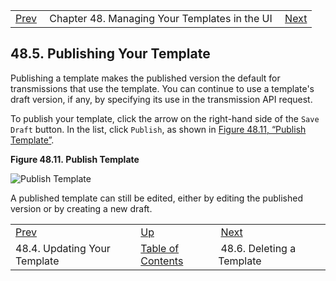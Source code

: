 |     |     |     |
| --- | --- | --- |
| [Prev](web-ui.update.template)  | Chapter 48. Managing Your Templates in the UI |  [Next](web-ui.templates.delete) |

## 48.5. Publishing Your Template

Publishing a template makes the published version the default for transmissions that use the template. You can continue to use a template's draft version, if any, by specifying its use in the transmission API request.

To publish your template, click the arrow on the right-hand side of the `Save Draft` button. In the list, click `Publish`, as shown in [Figure 48.11, “Publish Template”](web-ui.templates.publish#figure_publish_template "Figure 48.11. Publish Template").

<a name="figure_publish_template"></a>

**Figure 48.11. Publish Template**

![Publish Template](/momentum/web-momo4/images/publish_template.png)

A published template can still be edited, either by editing the published version or by creating a new draft.

|     |     |     |
| --- | --- | --- |
| [Prev](web-ui.update.template)  | [Up](web-ui.templates) |  [Next](web-ui.templates.delete) |
| 48.4. Updating Your Template  | [Table of Contents](index) |  48.6. Deleting a Template |
